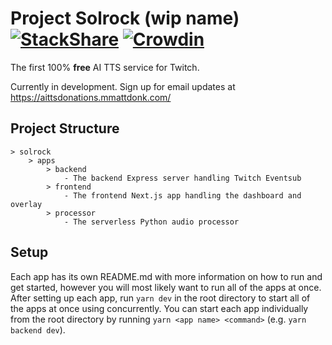 # Project Solrock (wip name) [![StackShare](https://img.shields.io/badge/tech-stack-0690fa.svg?style=flat)](https://stackshare.io/mmattdonk/solrock) [![Crowdin](https://badges.crowdin.net/solrock/localized.svg)](https://crowdin.com/project/solrock)

The first 100% **free** AI TTS service for Twitch.

Currently in development. Sign up for email updates at https://aittsdonations.mmattdonk.com/

## Project Structure

```
> solrock
    > apps
        > backend
            - The backend Express server handling Twitch Eventsub
        > frontend
            - The frontend Next.js app handling the dashboard and overlay
        > processor
            - The serverless Python audio processor
```

## Setup

Each app has its own README.md with more information on how to run and get started, however you will most likely want to run all of the apps at once. After setting up each app, run `yarn dev` in the root directory to start all of the apps at once using concurrently. You can start each app individually from the root directory by running `yarn <app name> <command>` (e.g. `yarn backend dev`).